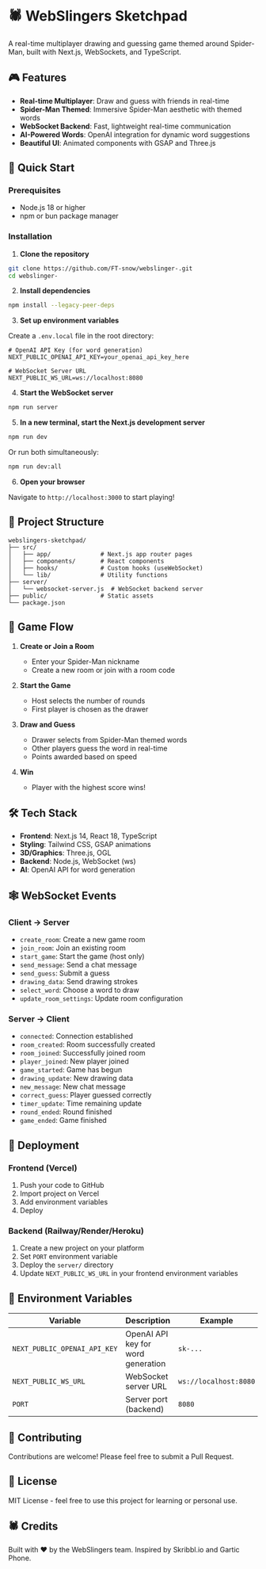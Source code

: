 # 🕷️ WebSlingers Sketchpad

A real-time multiplayer drawing and guessing game themed around Spider-Man, built with Next.js, WebSockets, and TypeScript.

## 🎮 Features

- **Real-time Multiplayer**: Draw and guess with friends in real-time
- **Spider-Man Themed**: Immersive Spider-Man aesthetic with themed words
- **WebSocket Backend**: Fast, lightweight real-time communication
- **AI-Powered Words**: OpenAI integration for dynamic word suggestions
- **Beautiful UI**: Animated components with GSAP and Three.js

## 🚀 Quick Start

### Prerequisites

- Node.js 18 or higher
- npm or bun package manager

### Installation

1. **Clone the repository**
```bash
git clone https://github.com/FT-snow/webslinger-.git
cd webslinger-
```

2. **Install dependencies**
```bash
npm install --legacy-peer-deps
```

3. **Set up environment variables**

Create a `.env.local` file in the root directory:
```env
# OpenAI API Key (for word generation)
NEXT_PUBLIC_OPENAI_API_KEY=your_openai_api_key_here

# WebSocket Server URL
NEXT_PUBLIC_WS_URL=ws://localhost:8080
```

4. **Start the WebSocket server**
```bash
npm run server
```

5. **In a new terminal, start the Next.js development server**
```bash
npm run dev
```

Or run both simultaneously:
```bash
npm run dev:all
```

6. **Open your browser**

Navigate to `http://localhost:3000` to start playing!

## 📁 Project Structure

```
webslingers-sketchpad/
├── src/
│   ├── app/              # Next.js app router pages
│   ├── components/       # React components
│   ├── hooks/            # Custom hooks (useWebSocket)
│   └── lib/              # Utility functions
├── server/
│   └── websocket-server.js  # WebSocket backend server
├── public/               # Static assets
└── package.json
```

## 🎨 Game Flow

1. **Create or Join a Room**
   - Enter your Spider-Man nickname
   - Create a new room or join with a room code

2. **Start the Game**
   - Host selects the number of rounds
   - First player is chosen as the drawer

3. **Draw and Guess**
   - Drawer selects from Spider-Man themed words
   - Other players guess the word in real-time
   - Points awarded based on speed

4. **Win**
   - Player with the highest score wins!

## 🛠️ Tech Stack

- **Frontend**: Next.js 14, React 18, TypeScript
- **Styling**: Tailwind CSS, GSAP animations
- **3D/Graphics**: Three.js, OGL
- **Backend**: Node.js, WebSocket (ws)
- **AI**: OpenAI API for word generation

## 🕸️ WebSocket Events

### Client → Server
- `create_room`: Create a new game room
- `join_room`: Join an existing room
- `start_game`: Start the game (host only)
- `send_message`: Send a chat message
- `send_guess`: Submit a guess
- `drawing_data`: Send drawing strokes
- `select_word`: Choose a word to draw
- `update_room_settings`: Update room configuration

### Server → Client
- `connected`: Connection established
- `room_created`: Room successfully created
- `room_joined`: Successfully joined room
- `player_joined`: New player joined
- `game_started`: Game has begun
- `drawing_update`: New drawing data
- `new_message`: New chat message
- `correct_guess`: Player guessed correctly
- `timer_update`: Time remaining update
- `round_ended`: Round finished
- `game_ended`: Game finished

## 🚢 Deployment

### Frontend (Vercel)
1. Push your code to GitHub
2. Import project on Vercel
3. Add environment variables
4. Deploy

### Backend (Railway/Render/Heroku)
1. Create a new project on your platform
2. Set `PORT` environment variable
3. Deploy the `server/` directory
4. Update `NEXT_PUBLIC_WS_URL` in your frontend environment variables

## 📝 Environment Variables

| Variable | Description | Example |
|----------|-------------|---------|
| `NEXT_PUBLIC_OPENAI_API_KEY` | OpenAI API key for word generation | `sk-...` |
| `NEXT_PUBLIC_WS_URL` | WebSocket server URL | `ws://localhost:8080` |
| `PORT` | Server port (backend) | `8080` |

## 🤝 Contributing

Contributions are welcome! Please feel free to submit a Pull Request.

## 📄 License

MIT License - feel free to use this project for learning or personal use.

## 🕷️ Credits

Built with ❤️ by the WebSlingers team. Inspired by Skribbl.io and Gartic Phone.

